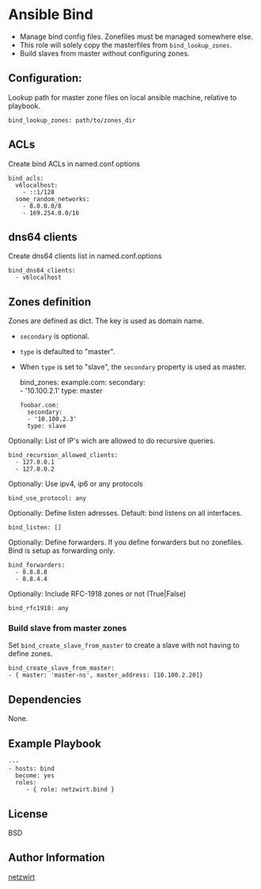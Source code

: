 

# Ansible Bind

 - Manage bind config files. Zonefiles must be managed somewhere else. 
 - This role will solely copy the masterfiles from `bind_lookup_zones`. 
 - Build slaves from master without configuring zones.


## Configuration:

Lookup path for master zone files on local ansible machine, relative to playbook.

    bind_lookup_zones: path/to/zones_dir

## ACLs

Create bind ACLs in named.conf.options

    bind_acls:
      v6localhost:
        - ::1/128
      some_random_networks:
        - 8.0.0.0/8
        - 169.254.0.0/16

## dns64 clients

Create dns64 clients list in named.conf.options

    bind_dns64_clients:
      - v6localhost

## Zones definition

Zones are defined as dict. The key is used as domain name. 
- `secondary` is optional. 
- `type` is defaulted to "master". 
- When `type` is set to "slave", the `secondary` property is used as master.

    bind_zones:
      example.com:
        secondary:  
        - '10.100.2.1'
        type: master
    
      foobar.com:
        secondary:  
        - '10.100.2.3'
        type: slave

Optionally: List of IP's wich are allowed to do recursive queries.

    bind_recursion_allowed_clients:
      - 127.0.0.1
      - 127.0.0.2

Optionally: Use ipv4, ip6 or any protocols

    bind_use_protocol: any

Optionally: Define listen adresses. Default: bind listens on all interfaces.

    bind_listen: []

Optionally: Define forwarders. If you define forwarders but no zonefiles. Bind is setup as forwarding only.

    bind_forwarders:
      - 8.8.8.8
      - 8.8.4.4

Optionally: Include RFC-1918 zones or not (True|False)

    bind_rfc1918: any

### Build slave from master zones

Set `bind_create_slave_from_master` to create a slave with not having to define zones.

    bind_create_slave_from_master:
    - { master: 'master-ns', master_address: [10.100.2.20]} 

## Dependencies

None.


## Example Playbook

    ---
    - hosts: bind
      become: yes
      roles:
         - { role: netzwirt.bind }


## License

BSD


## Author Information

[netzwirt](https://github.com/netzwirt)
